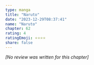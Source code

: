 ```yaml
---
type: manga
title: "Naruto"
date: "2023-12-29T08:37:41"
name: "Naruto"
chapter: 62
rating: 4
ratingEmoji: ⭐️⭐️⭐️⭐️
share: false
---
```


*[No review was written for this chapter]*
